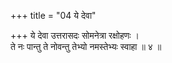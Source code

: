 +++
title = "04 ये देवा"

+++
ये देवा उत्तरासदः सोमनेत्रा रक्षोहणः ।  
ते नः पान्तु ते नोवन्तु तेभ्यो नमस्तेभ्यः स्वाहा ॥ ४ ॥